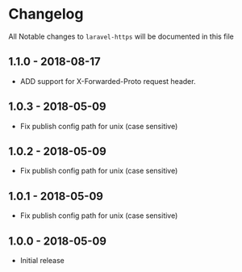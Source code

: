 # Changelog

All Notable changes to `laravel-https` will be documented in this file

## 1.1.0 - 2018-08-17

- ADD support for X-Forwarded-Proto request header.

## 1.0.3 - 2018-05-09

- Fix publish config path for unix (case sensitive)

## 1.0.2 - 2018-05-09

- Fix publish config path for unix (case sensitive)

## 1.0.1 - 2018-05-09

- Fix publish config path for unix (case sensitive)

## 1.0.0 - 2018-05-09

- Initial release
